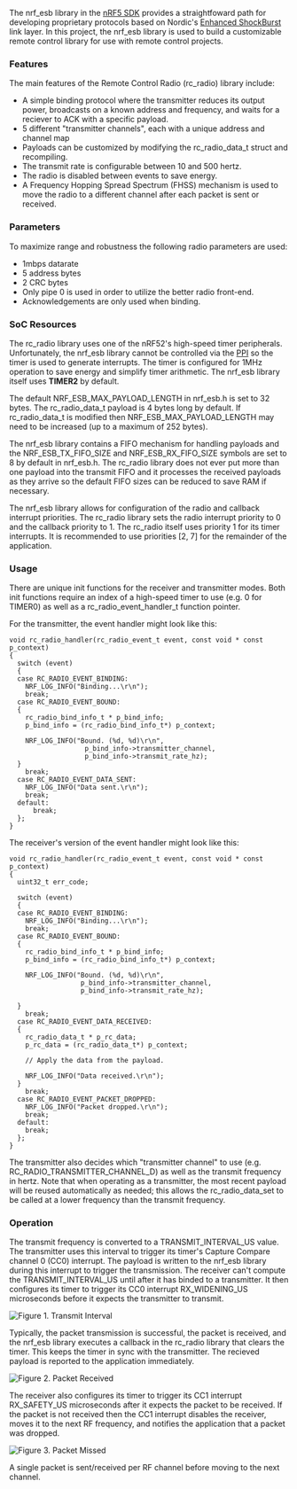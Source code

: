 The nrf_esb library in the [nRF5 SDK](http://developer.nordicsemi.com/nRF5_SDK/) provides a straightfoward path for developing proprietary protocols based on Nordic's [Enhanced ShockBurst](https://devzone.nordicsemi.com/blogs/783/intro-to-shockburstenhanced-shockburst/) link layer. In this project, the nrf_esb library is used to build a customizable remote control library for use with remote control projects.

### Features
The main features of the Remote Control Radio (rc_radio) library include:

 - A simple binding protocol where the transmitter reduces its output power, broadcasts on a known address and frequency, and waits for a reciever to ACK with a specific payload.
 - 5 different "transmitter channels", each with a unique address and channel map
 - Payloads can be customized by modifying the rc_radio_data_t struct and recompiling.
 - The transmit rate is configurable between 10 and 500 hertz.
 - The radio is disabled between events to save energy.
 - A Frequency Hopping Spread Spectrum (FHSS) mechanism is used to move the radio to a different channel after each packet is sent or received.

### Parameters
 To maximize range and robustness the following radio parameters are used:
 
 - 1mbps datarate
 - 5 address bytes
 - 2 CRC bytes
 - Only pipe 0 is used in order to utilize the better radio front-end.
 - Acknowledgements are only used when binding.

### SoC Resources
The rc_radio library uses one of the nRF52's high-speed timer peripherals. Unfortunately, the nrf_esb library cannot be controlled via the [PPI](https://infocenter.nordicsemi.com/index.jsp?topic=%2Fcom.nordic.infocenter.nrf52832.ps.v1.1%2Fppi.html) so the timer is used to generate interrupts. The timer is configured for 1MHz operation to save energy and simplify timer arithmetic. The nrf_esb library itself uses **TIMER2** by default.

The default NRF_ESB_MAX_PAYLOAD_LENGTH in nrf_esb.h is set to 32 bytes. The rc_radio_data_t payload is 4 bytes long by default. If rc_radio_data_t is modified then NRF_ESB_MAX_PAYLOAD_LENGTH may need to be increased (up to a maximum of 252 bytes). 

The nrf_esb library contains a FIFO mechanism for handling payloads and the NRF_ESB_TX_FIFO_SIZE and NRF_ESB_RX_FIFO_SIZE symbols are set to 8 by default in nrf_esb.h. The rc_radio library does not ever put more than one payload into the transmit FIFO and it processes the received payloads as they arrive so the default FIFO sizes can be reduced to save RAM if necessary.

The nrf_esb library allows for configuration of the radio and callback interrupt priorities. The rc_radio library sets the radio interrupt priority to 0 and the callback priority to 1. The rc_radio itself uses priority 1 for its timer interrupts. It is recommended to use priorities [2, 7] for the remainder of the application.

### Usage
There are unique init functions for the receiver and transmitter modes. Both init functions require an index of a high-speed timer to use (e.g. 0 for TIMER0) as well as a rc_radio_event_handler_t function pointer.

For the transmitter, the event handler might look like this:

```
void rc_radio_handler(rc_radio_event_t event, const void * const p_context)
{
  switch (event)
  {
  case RC_RADIO_EVENT_BINDING:
    NRF_LOG_INFO("Binding...\r\n");
    break;
  case RC_RADIO_EVENT_BOUND:
  {
    rc_radio_bind_info_t * p_bind_info;
    p_bind_info = (rc_radio_bind_info_t*) p_context;

    NRF_LOG_INFO("Bound. (%d, %d)\r\n",
                   p_bind_info->transmitter_channel,
                   p_bind_info->transmit_rate_hz);
  }
    break;
  case RC_RADIO_EVENT_DATA_SENT:
    NRF_LOG_INFO("Data sent.\r\n");
    break;
  default:
      break;
  };
}
```
The receiver's version of the event handler might look like this:
```
void rc_radio_handler(rc_radio_event_t event, const void * const p_context)
{
  uint32_t err_code;

  switch (event)
  {
  case RC_RADIO_EVENT_BINDING:
    NRF_LOG_INFO("Binding...\r\n");
    break;
  case RC_RADIO_EVENT_BOUND:
  {
    rc_radio_bind_info_t * p_bind_info;
    p_bind_info = (rc_radio_bind_info_t*) p_context;

    NRF_LOG_INFO("Bound. (%d, %d)\r\n",
                  p_bind_info->transmitter_channel,
                  p_bind_info->transmit_rate_hz);

  }
    break;
  case RC_RADIO_EVENT_DATA_RECEIVED:
  {
    rc_radio_data_t * p_rc_data;
    p_rc_data = (rc_radio_data_t*) p_context;

    // Apply the data from the payload.

    NRF_LOG_INFO("Data received.\r\n");
  }
    break;
  case RC_RADIO_EVENT_PACKET_DROPPED:
    NRF_LOG_INFO("Packet dropped.\r\n");
    break;
  default:
    break;
  };
}
```
The transmitter also decides which "transmitter channel" to use (e.g. RC_RADIO_TRANSMITTER_CHANNEL_D) as well as the transmit frequency in hertz. Note that when operating as a transmitter, the most recent payload will be reused automatically as needed; this allows the rc_radio_data_set to be called at a lower frequency than the transmit frequency.

### Operation
The transmit frequency is converted to a TRANSMIT_INTERVAL_US value. The transmitter uses this interval to trigger its timer's Capture Compare channel 0 (CC0) interrupt. The payload is written to the nrf_esb library during this interrupt to trigger the transmission. The receiver can't compute the TRANSMIT_INTERVAL_US until after it has binded to a transmitter. It then configures its timer to trigger its CC0 interrupt RX_WIDENING_US microseconds before it expects the transmitter to transmit.

![Figure 1. Transmit Interval](https://cloud.githubusercontent.com/assets/6494431/26183685/306c44fc-3b35-11e7-9f98-c0bf76848927.png)

Typically, the packet transmission is successful, the packet is received, and the nrf_esb library executes a callback in the rc_radio library that clears the timer. This keeps the timer in sync with the transmitter. The recieved payload is reported to the application immediately.

![Figure 2. Packet Received](https://cloud.githubusercontent.com/assets/6494431/26183687/323d3098-3b35-11e7-8a89-53b7f9db348c.png)

The receiver also configures its timer to trigger its CC1 interrupt RX_SAFETY_US microseconds after it expects the packet to be received. If the packet is not received then the CC1 interrupt disables the receiver, moves it to the next RF frequency, and notifies the application that a packet was dropped.

![Figure 3. Packet Missed](https://cloud.githubusercontent.com/assets/6494431/26183688/33bd8cce-3b35-11e7-90d7-b8356425945b.png)

A single packet is sent/received per RF channel before moving to the next channel.
